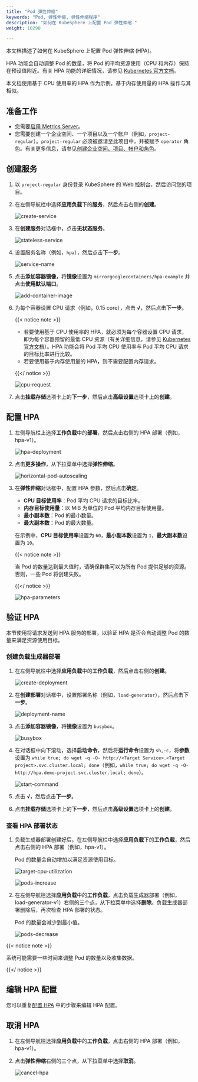 ```yaml
---
title: "Pod 弹性伸缩"
keywords: "Pod, 弹性伸缩, 弹性伸缩程序"
description: "如何在 KubeSphere 上配置 Pod 弹性伸缩."
weight: 10290

---
```


本文档描述了如何在 KubeSphere 上配置 Pod 弹性伸缩 (HPA)。

HPA 功能会自动调整 Pod 的数量，将 Pod 的平均资源使用（CPU 和内存）保持在预设值附近。有关 HPA 功能的详细情况，请参见 [Kubernetes 官方文档](https://kubernetes.io/docs/tasks/run-application/horizontal-pod-autoscale/)。

本文档使用基于 CPU 使用率的 HPA 作为示例，基于内存使用量的 HPA 操作与其相似。

## 准备工作

- 您需要[启用 Metrics Server](/zh/docs/pluggable-components/metrics-server/)。
- 您需要创建一个企业空间、一个项目以及一个帐户（例如，`project-regular`）。`project-regular` 必须被邀请至此项目中，并被赋予 `operator` 角色。有关更多信息，请参见[创建企业空间、项目、帐户和角色](/zh/docs/quick-start/create-workspace-and-project/)。

## 创建服务

1. 以 `project-regular` 身份登录 KubeSphere 的 Web 控制台，然后访问您的项目。 

2. 在左侧导航栏中选择**应用负载**下的**服务**，然后点击右侧的**创建**。

   ![create-service](/images/docs/zh-cn/project-user-guide/application-workloads/horizontal-pod-autoscaling/create-service.png)

3. 在**创建服务**对话框中，点击**无状态服务**。

   ![stateless-service](/images/docs/zh-cn/project-user-guide/application-workloads/horizontal-pod-autoscaling/stateless-service.png)

4. 设置服务名称（例如，`hpa`），然后点击**下一步**。

   ![service-name](/images/docs/zh-cn/project-user-guide/application-workloads/horizontal-pod-autoscaling/service-name.png)

5. 点击**添加容器镜像**，将**镜像**设置为 `mirrorgooglecontainers/hpa-example` 并点击**使用默认端口**。

   ![add-container-image](/images/docs/zh-cn/project-user-guide/application-workloads/horizontal-pod-autoscaling/add-container-image.png)

6. 为每个容器设置 CPU 请求（例如，0.15 core），点击 **√**，然后点击**下一步**。

   {{< notice note >}}

   * 若要使用基于 CPU 使用率的 HPA，就必须为每个容器设置 CPU 请求，即为每个容器预留的最低 CPU 资源（有关详细信息，请参见 [Kubernetes 官方文档](https://kubernetes.io/docs/concepts/configuration/manage-resources-containers/)）。HPA 功能会将 Pod 平均 CPU 使用率与 Pod 平均 CPU 请求的目标比率进行比较。
   * 若要使用基于内存使用量的 HPA，则不需要配置内存请求。

   {{</ notice >}}

   ![cpu-request](/images/docs/zh-cn/project-user-guide/application-workloads/horizontal-pod-autoscaling/cpu-request.png)

7. 点击**挂载存储**选项卡上的**下一步**，然后点击**高级设置**选项卡上的**创建**。

## 配置 HPA

1. 左侧导航栏上选择**工作负载**中的**部署**，然后点击右侧的 HPA 部署（例如，hpa-v1）。

   ![hpa-deployment](/images/docs/zh-cn/project-user-guide/application-workloads/horizontal-pod-autoscaling/hpa-deployment.png)

2. 点击**更多操作**，从下拉菜单中选择**弹性伸缩**。

   ![horizontal-pod-autoscaling](/images/docs/zh-cn/project-user-guide/application-workloads/horizontal-pod-autoscaling/horizontal-pod-autoscaling.png)

3. 在**弹性伸缩**对话框中，配置 HPA 参数，然后点击**确定**。

   * **CPU 目标使用率**：Pod 平均 CPU 请求的目标比率。
   * **内存目标使用量**：以 MiB 为单位的 Pod 平均内存目标使用量。
   * **最小副本数**：Pod 的最小数量。
   * **最大副本数**：Pod 的最大数量。

   在示例中，**CPU 目标使用率**设置为 `60`，**最小副本数**设置为 `1`，**最大副本数**设置为 `10`。

   {{< notice note >}}

   当 Pod 的数量达到最大值时，请确保群集可以为所有 Pod 提供足够的资源。否则，一些 Pod 将创建失败。

   {{</ notice >}}

   ![hpa-parameters](/images/docs/zh-cn/project-user-guide/application-workloads/horizontal-pod-autoscaling/hpa-parameters.png)

## 验证 HPA

本节使用将请求发送到 HPA 服务的部署，以验证 HPA 是否会自动调整 Pod 的数量来满足资源使用目标。

### 创建负载生成器部署

1. 在左侧导航栏中选择**应用负载**中的**工作负载**，然后点击右侧的**创建**。

   ![create-deployment](/images/docs/zh-cn/project-user-guide/application-workloads/horizontal-pod-autoscaling/create-deployment.png)

2. 在**创建部署**对话框中，设置部署名称（例如，`load-generator`），然后点击**下一步**。

   ![deployment-name](/images/docs/zh-cn/project-user-guide/application-workloads/horizontal-pod-autoscaling/deployment-name.png)

3. 点击**添加容器镜像**，将**镜像**设置为 `busybox`。

   ![busybox](/images/docs/zh-cn/project-user-guide/application-workloads/horizontal-pod-autoscaling/busybox.png)

4. 在对话框中向下滚动，选择**启动命令**，然后将**运行命令**设置为 `sh,-c`，将**参数**设置为 `while true; do wget -q -O- http://<Target Service>.<Target project>.svc.cluster.local; done`（例如，`while true; do wget -q -O- http://hpa.demo-project.svc.cluster.local; done`）。

   ![start-command](/images/docs/zh-cn/project-user-guide/application-workloads/horizontal-pod-autoscaling/start-command.png)

5. 点击 **√**，然后点击**下一步**。

6. 点击**挂载存储**选项卡上的**下一步**，然后点击**高级设置**选项卡上的**创建**。

### 查看 HPA 部署状态

1. 负载生成器部署创建好后，在左侧导航栏中选择**应用负载**下的**工作负载**，然后点击右侧的 HPA 部署（例如，hpa-v1）。

   Pod 的数量会自动增加以满足资源使用目标。

   ![target-cpu-utilization](/images/docs/zh-cn/project-user-guide/application-workloads/horizontal-pod-autoscaling/target-cpu-utilization.png)

   ![pods-increase](/images/docs/zh-cn/project-user-guide/application-workloads/horizontal-pod-autoscaling/pods-increase.png)

2. 在左侧导航栏选择**应用负载**中的**工作负载**，点击负载生成器部署（例如，load-generator-v1）右侧的三个点，从下拉菜单中选择**删除**。负载生成器部署删除后，再次检查 HPA 部署的状态。

   Pod 的数量会减少到最小值。

   ![pods-decrease](/images/docs/zh-cn/project-user-guide/application-workloads/horizontal-pod-autoscaling/pods-decrease.png)

{{< notice note >}}

系统可能需要一些时间来调整 Pod 的数量以及收集数据。

{{</ notice >}}

## 编辑 HPA 配置

您可以重复[配置 HPA](#configure-hpa) 中的步骤来编辑 HPA 配置。

## 取消 HPA

1. 在左侧导航栏选择**应用负载**中的**工作负载**，点击右侧的 HPA 部署（例如，hpa-v1）。

2. 点击**弹性伸缩**右侧的三个点，从下拉菜单中选择**取消**。

   ![cancel-hpa](/images/docs/zh-cn/project-user-guide/application-workloads/horizontal-pod-autoscaling/cancel-hpa.png)
